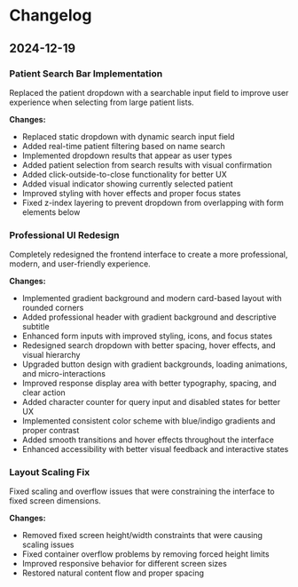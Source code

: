 # Changelog

## 2024-12-19

### Patient Search Bar Implementation
Replaced the patient dropdown with a searchable input field to improve user experience when selecting from large patient lists.

**Changes:**
- Replaced static dropdown with dynamic search input field
- Added real-time patient filtering based on name search
- Implemented dropdown results that appear as user types
- Added patient selection from search results with visual confirmation
- Added click-outside-to-close functionality for better UX
- Added visual indicator showing currently selected patient
- Improved styling with hover effects and proper focus states
- Fixed z-index layering to prevent dropdown from overlapping with form elements below

### Professional UI Redesign
Completely redesigned the frontend interface to create a more professional, modern, and user-friendly experience.

**Changes:**
- Implemented gradient background and modern card-based layout with rounded corners
- Added professional header with gradient background and descriptive subtitle
- Enhanced form inputs with improved styling, icons, and focus states
- Redesigned search dropdown with better spacing, hover effects, and visual hierarchy
- Upgraded button design with gradient backgrounds, loading animations, and micro-interactions
- Improved response display area with better typography, spacing, and clear action
- Added character counter for query input and disabled states for better UX
- Implemented consistent color scheme with blue/indigo gradients and proper contrast
- Added smooth transitions and hover effects throughout the interface
- Enhanced accessibility with better visual feedback and interactive states

### Layout Scaling Fix
Fixed scaling and overflow issues that were constraining the interface to fixed screen dimensions.

**Changes:**
- Removed fixed screen height/width constraints that were causing scaling issues
- Fixed container overflow problems by removing forced height limits
- Improved responsive behavior for different screen sizes
- Restored natural content flow and proper spacing
